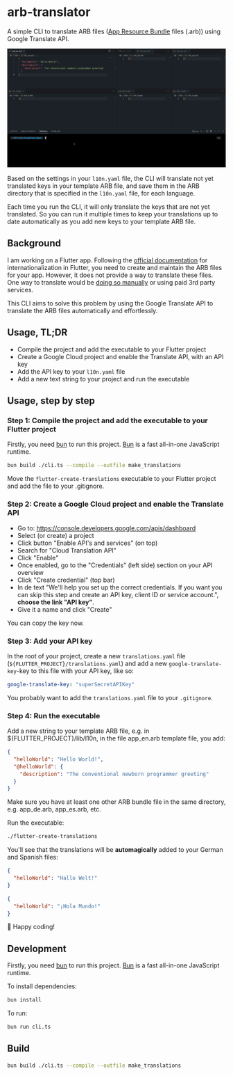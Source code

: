 # arb-translator

A simple CLI to translate ARB files ([App Resource Bundle](https://github.com/google/app-resource-bundle) files (.arb)) using Google Translate API.

![bulk-translation-demo](https://raw.githubusercontent.com/rogiervandenberg/arb-translator/master/images/demo.gif)

Based on the settings in your `l10n.yaml` file, the CLI will translate not yet translated keys in your template ARB file, and save them in the ARB directory that is specified in the `l10n.yaml` file, for each language.

Each time you run the CLI, it will only translate the keys that are not yet translated. So you can run it multiple times to keep your translations up to date automatically as you add new keys to your template ARB file.

## Background

I am working on a Flutter app. Following the [official documentation](https://flutter.dev/docs/development/accessibility-and-localization/internationalization#add-localizations-to-your-app) for internationalization in Flutter, you need to create and maintain the ARB files for your app. However, it does not provide a way to translate these files. One way to translate would be [doing so manually](https://docs.flutter.dev/ui/accessibility-and-internationalization/internationalization#adding-your-own-localized-messages) or using paid 3rd party services.

This CLI aims to solve this problem by using the Google Translate API to translate the ARB files automatically and effortlessly.

## Usage, TL;DR

- Compile the project and add the executable to your Flutter project
- Create a Google Cloud project and enable the Translate API, with an API key
- Add the API key to your `l10n.yaml` file
- Add a new text string to your project and run the executable

## Usage, step by step

### Step 1: Compile the project and add the executable to your Flutter project

Firstly, you need [bun](https://bun.sh) to run this project. [Bun](https://bun.sh) is a fast all-in-one JavaScript runtime.

```bash
bun build ./cli.ts --compile --outfile make_translations
```

Move the `flutter-create-translations` executable to your Flutter project and add the file to your .gitignore.

### Step 2: Create a Google Cloud project and enable the Translate API

- Go to: <https://console.developers.google.com/apis/dashboard>
- Select (or create) a project
- Click button "Enable API's and services" (on top)
- Search for "Cloud Translation API"
- Click "Enable"
- Once enabled, go to the "Credentials" (left side) section on your API overview
- Click "Create credential" (top bar)
- In de text "We'll help you set up the correct credentials.
  If you want you can skip this step and create an API key, client ID or service account.", **choose the link "API key"**.
- Give it a name and click "Create"

You can copy the key now.

### Step 3: Add your API key

In the root of your project, create a new `translations.yaml` file (`${FLUTTER_PROJECT}/translations.yaml`) and add a new `google-translate-key`-key to this file with your API key, like so:

```yaml
google-translate-key: "superSecretAPIKey"
```

You probably want to add the `translations.yaml` file to your `.gitignore`.

### Step 4: Run the executable

Add a new string to your template ARB file, e.g. in ${FLUTTER_PROJECT}/lib/l10n, in the file app_en.arb template file, you add:

```json
{
  "helloWorld": "Hello World!",
  "@helloWorld": {
    "description": "The conventional newborn programmer greeting"
  }
}
```

Make sure you have at least one other ARB bundle file in the same directory, e.g. app_de.arb, app_es.arb, etc.

Run the executable:

```bash
./flutter-create-translations
```

You'll see that the translations will be **automagically** added to your German and Spanish files:

```json
{
  "helloWorld": "Hallo Welt!"
}
```

```json
{
  "helloWorld": "¡Hola Mundo!"
}
```

🎉 Happy coding!

## Development

Firstly, you need [bun](https://bun.sh) to run this project. [Bun](https://bun.sh) is a fast all-in-one JavaScript runtime.

To install dependencies:

```bash
bun install
```

To run:

```bash
bun run cli.ts
```

## Build

```bash
bun build ./cli.ts --compile --outfile make_translations
```
